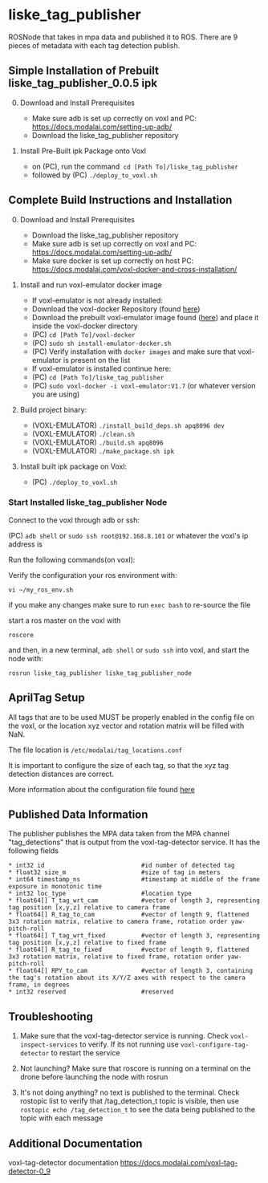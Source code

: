 # liske_tag_publisher

ROSNode that takes in mpa data and published it to ROS. There are 9 pieces of metadata with each tag detection publish.

## Simple Installation of Prebuilt liske_tag_publisher_0.0.5 ipk

0. Download and Install Prerequisites
    * Make sure adb is set up correctly on voxl and PC: https://docs.modalai.com/setting-up-adb/
    * Download the liske_tag_publisher repository

1. Install Pre-Built ipk Package onto Voxl
    * on (PC), run the command``` cd [Path To]/liske_tag_publisher```
    * followed by (PC) ```./deploy_to_voxl.sh```



## Complete Build Instructions and Installation

0. Download and Install Prerequisites
    * Download the liske_tag_publisher repository
    * Make sure adb is set up correctly on voxl and PC: https://docs.modalai.com/setting-up-adb/
    * Make sure docker is set up correctly on host PC: https://docs.modalai.com/voxl-docker-and-cross-installation/

1. Install and run voxl-emulator docker image
    * If voxl-emulator is not already installed:
    * Download the voxl-docker Repository (found [here](https://gitlab.com/voxl-public/support/voxl-docker))
    * Download the prebuilt voxl-emulator image found ([here](https://developer.modalai.com/asset/eula-download/75)) and place it inside the voxl-docker directory
    * (PC) ```cd [Path To]/voxl-docker```
    * (PC) ```sudo sh install-emulator-docker.sh``` 
    * (PC) Verify installation with ```docker images``` and make sure that voxl-emulator is present on the list
    * If voxl-emulator is installed continue here:
    * (PC) ```cd [Path To]/liske_tag_publisher```
    * (PC) ```sudo voxl-docker -i voxl-emulator:V1.7```  (or whatever version you are using)
2. Build project binary:
    * (VOXL-EMULATOR) ```./install_build_deps.sh apq8096 dev``` 
    * (VOXL-EMULATOR) ```./clean.sh```
    * (VOXL-EMULATOR) ```./build.sh apq8096```
    * (VOXL-EMULATOR) ```./make_package.sh ipk```
3. Install built ipk package on Voxl:
    * (PC) ```./deploy_to_voxl.sh```

 
### Start Installed liske_tag_publisher Node

Connect to the voxl through adb or ssh:

(PC) ```adb shell``` or ```sudo ssh root@192.168.8.101``` or whatever the voxl's ip address is



Run the following commands(on voxl):

Verify the configuration your ros environment with:
```
vi ~/my_ros_env.sh
```

if you make any changes make sure to run ```exec bash``` to re-source the file

start a ros master on the voxl with
```
roscore
```

and then, in a new terminal, ```adb shell``` or ```sudo ssh``` into voxl, and start the node with:

```
rosrun liske_tag_publisher liske_tag_publisher_node
```
## AprilTag Setup

All tags that are to be used MUST be properly enabled in the config file on the voxl, or the location xyz vector and rotation matrix will be filled with NaN. 

The file location is ```/etc/modalai/tag_locations.conf```

It is important to configure the size of each tag, so that the xyz tag detection distances are correct.

More information about the configuration file found [here](https://docs.modalai.com/voxl-tag-detector-0_9/#tag-detector-configuration-file)

## Published Data Information

The publisher publishes the MPA data taken from the MPA channel "tag_detections" that is output from the voxl-tag-detector service. It has the following fields
    
    * int32 id                           #id number of detected tag
    * float32 size_m                     #size of tag in meters
    * int64 timestamp_ns                 #timestamp at middle of the frame exposure in monotonic time
    * int32 loc_type                     #location type
    * float64[] T_tag_wrt_cam            #vector of length 3, representing tag position [x,y,z] relative to camera frame 
    * float64[] R_tag_to_cam             #vector of length 9, flattened 3x3 rotation matrix, relative to camera frame, rotation order yaw-pitch-roll
    * float64[] T_tag_wrt_fixed          #vector of length 3, representing tag position [x,y,z] relative to fixed frame
    * float64[] R_tag_to_fixed           #vector of length 9, flattened 3x3 rotation matrix, relative to fixed frame, rotation order yaw-pitch-roll
    * float64[] RPY_to_cam               #vector of length 3, containing the tag's rotation about its X/Y/Z axes with respect to the camera frame, in degrees
    * int32 reserved                     #reserved
    
## Troubleshooting

1. Make sure that the voxl-tag-detector service is running. Check ```voxl-inspect-services``` to verify. If its not running use ```voxl-configure-tag-detector``` to restart the service

2. Not launching? Make sure that roscore is running on a terminal on the drone before launching the node with rosrun

3. It's not doing anything? no text is published to the terminal. Check rostopic list to verify that /tag_detection_t topic is visible, then use ```rostopic echo /tag_detection_t``` to see the data being published to the topic with each message

## Additional Documentation

voxl-tag-detector documentation https://docs.modalai.com/voxl-tag-detector-0_9

<!-- ### Expected Behavior
```
voxl:/$ roslaunch voxl_mpa_to_ros voxl_mpa_to_ros.launch
... logging to /home/root/.ros/log/5ef19600-cbd7-11ec-8a51-ec5c68cd23bd/roslaunch-apq8096-3468.log
Checking log directory for disk usage. This may take awhile.
Press Ctrl-C to interrupt
Done checking log file disk usage. Usage is <1GB.

started roslaunch server http://192.168.1.58:46256/

SUMMARY
========

PARAMETERS
 * /rosdistro: indigo
 * /rosversion: 1.11.21

NODES
  /
    voxl_mpa_to_ros_node (voxl_mpa_to_ros/voxl_mpa_to_ros_node)

auto-starting new master
process[master]: started with pid [3487]
ROS_MASTER_URI=http://192.168.1.58:11311/

setting /run_id to 5ef19600-cbd7-11ec-8a51-ec5c68cd23bd
process[rosout-1]: started with pid [3500]
started core service [/rosout]
process[voxl_mpa_to_ros_node-2]: started with pid [3503]


MPA to ROS app is now running

Found new interface: stereo
Found new interface: tof_conf
Found new interface: tof_depth
Found new interface: tof_ir
Found new interface: tof_noise
Found new interface: tracking
Found new interface: tof_pc

``` -->
